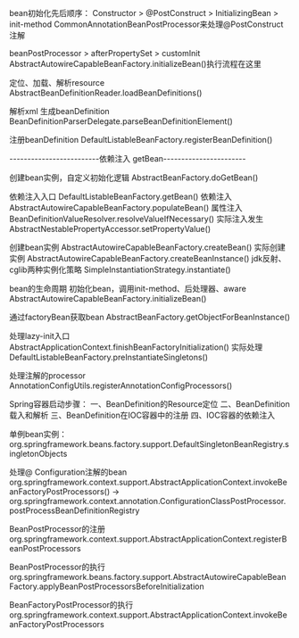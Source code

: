 bean初始化先后顺序：
Constructor > @PostConstruct > InitializingBean > init-method
CommonAnnotationBeanPostProcessor来处理@PostConstruct注解

beanPostProcessor > afterPropertySet > customInit
AbstractAutowireCapableBeanFactory.initializeBean()执行流程在这里

定位、加载、解析resource
AbstractBeanDefinitionReader.loadBeanDefinitions()

解析xml <bean/>生成beanDefinition
BeanDefinitionParserDelegate.parseBeanDefinitionElement()

注册beanDefinition
DefaultListableBeanFactory.registerBeanDefinition()

-------------------------依赖注入 getBean-----------------------

创建bean实例，自定义初始化逻辑
AbstractBeanFactory.doGetBean()

依赖注入入口
DefaultListableBeanFactory.getBean()
依赖注入
AbstractAutowireCapableBeanFactory.populateBean()
属性注入
BeanDefinitionValueResolver.resolveValueIfNecessary()
实际注入发生
AbstractNestablePropertyAccessor.setPropertyValue()

创建bean实例
AbstractAutowireCapableBeanFactory.createBean()
实际创建实例
AbstractAutowireCapableBeanFactory.createBeanInstance()
jdk反射、cglib两种实例化策略
SimpleInstantiationStrategy.instantiate()

bean的生命周期
初始化bean，调用init-method、后处理器、aware
AbstractAutowireCapableBeanFactory.initializeBean()

通过factoryBean获取bean
AbstractBeanFactory.getObjectForBeanInstance()

处理lazy-init入口
AbstractApplicationContext.finishBeanFactoryInitialization()
实际处理
DefaultListableBeanFactory.preInstantiateSingletons()

处理注解的processor
AnnotationConfigUtils.registerAnnotationConfigProcessors()

Spring容器启动步骤：
一、BeanDefinition的Resource定位
二、BeanDefinition载入和解析
三、BeanDefinition在IOC容器中的注册
四、IOC容器的依赖注入

单例bean实例：
org.springframework.beans.factory.support.DefaultSingletonBeanRegistry.singletonObjects

处理@ Configuration注解的bean
org.springframework.context.support.AbstractApplicationContext.invokeBeanFactoryPostProcessors() ->
org.springframework.context.annotation.ConfigurationClassPostProcessor.postProcessBeanDefinitionRegistry


BeanPostProcessor的注册
org.springframework.context.support.AbstractApplicationContext.registerBeanPostProcessors

BeanPostProcessor的执行
org.springframework.beans.factory.support.AbstractAutowireCapableBeanFactory.applyBeanPostProcessorsBeforeInitialization

BeanFactoryPostProcessor的执行
org.springframework.context.support.AbstractApplicationContext.invokeBeanFactoryPostProcessors
